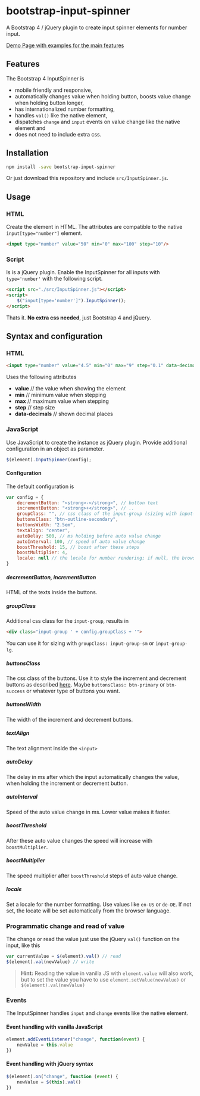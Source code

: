# bootstrap-input-spinner

A Bootstrap 4 / jQuery plugin to create input spinner elements for number input.

[Demo Page with examples for the main features](http://shaack.com/projekte/bootstrap-input-spinner/)

## Features

The Bootstrap 4 InputSpinner is

- mobile friendly and responsive,
- automatically changes value when holding button, boosts value change when holding button longer,
- has internationalized number formatting,
- handles `val()` like the native element,
- dispatches `change` and `input` events on value change like the native element and
- does not need to include extra css.

## Installation

```bash
npm install -save bootstrap-input-spinner
```

Or just download this repository and include `src/InputSpinner.js`.

## Usage

### HTML
Create the element in HTML. The attributes are compatible to the native `input[type="number"]` element.
```html
<input type="number" value="50" min="0" max="100" step="10"/>
```

### Script
Is is a jQuery plugin.
Enable the InputSpinner for all inputs with `type='number'` with the following script.

```html
<script src="./src/InputSpinner.js"></script>
<script>
    $("input[type='number']").InputSpinner();
</script>
```

Thats it. **No extra css needed**, just Bootstrap 4 and jQuery.

## Syntax and configuration

### HTML

```html
<input type="number" value="4.5" min="0" max="9" step="0.1" data-decimals="2"/>
```

Uses the following attributes

- **value** // the value when showing the element
- **min** // minimum value when stepping
- **max** // maximum value when stepping
- **step** // step size 
- **data-decimals** // shown decimal places

### JavaScript

Use JavaScript to create the instance as jQuery plugin. Provide additional
configuration in an object as parameter.

```javascript
$(element).InputSpinner(config);
```

#### Configuration

The default configuration is

```javascript
var config = {
    decrementButton: "<strong>-</strong>", // button text
    incrementButton: "<strong>+</strong>", // ..
    groupClass: "", // css class of the input-group (sizing with input-group-sm or input-group-lg)
    buttonsClass: "btn-outline-secondary",
    buttonsWidth: "2.5em",
    textAlign: "center",
    autoDelay: 500, // ms holding before auto value change
    autoInterval: 100, // speed of auto value change
    boostThreshold: 15, // boost after these steps
    boostMultiplier: 4,
    locale: null // the locale for number rendering; if null, the browsers language is used
}
```

##### decrementButton, incrementButton

HTML of the texts inside the buttons.

##### groupClass

Additional css class for the `input-group`, results in

```html
<div class="input-group ' + config.groupClass + '">
```

You can use it for sizing with `groupClass: input-group-sm` or `input-group-lg`.

##### buttonsClass

The css class of the buttons. Use it to style 
the increment and decrement buttons as described [here](https://getbootstrap.com/docs/4.0/components/buttons/).
Maybe `buttonsClass: btn-primary` or `btn-success` or whatever type of buttons you want.

##### buttonsWidth

The width of the increment and decrement buttons.

##### textAlign

The text alignment inside the `<input>`

##### autoDelay

The delay in ms after which the input automatically changes 
the value, when holding the increment or decrement button.

##### autoInterval

Speed of the auto value change in ms. Lower value makes it faster.

##### boostThreshold

After these auto value changes the speed will increase with `boostMultiplier`.

##### boostMultiplier

The speed multiplier after `boostThreshold` steps of auto value change. 

##### locale

Set a locale for the number formatting. Use values like `en-US` 
or `de-DE`. If not set, the locate will be set automatically from the
browser language.

### Programmatic change and read of value

The change or read the value just use the jQuery `val()` function
on the input, like this

```javascript
var currentValue = $(element).val() // read
$(element).val(newValue) // write
```

> **Hint:** Reading the value in vanilla JS with `element.value` will also work, but to set the value you have to use `element.setValue(newValue)` or `$(element).val(newValue)`  

### Events

The InputSpinner handles `input` and `change` events like the  native element.

#### Event handling with vanilla JavaScript

```javascript
element.addEventListener("change", function(event) {
    newValue = this.value
})
```

#### Event handling with jQuery syntax

```javascript
$(element).on("change", function (event) {
    newValue = $(this).val()
})
```
